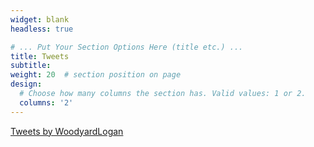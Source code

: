 ```yaml
---
widget: blank
headless: true

# ... Put Your Section Options Here (title etc.) ...
title: Tweets
subtitle:
weight: 20  # section position on page
design:
  # Choose how many columns the section has. Valid values: 1 or 2.
  columns: '2'
---
```

<a class="twitter-timeline" 
   href="https://twitter.com/WoodyardLogan?ref_src=twsrc%5Etfw" 
   data-width="300"
   data-height="300"
   data-chrome= "transparent noborders">
  Tweets by WoodyardLogan
</a> 
   <script async src="https://platform.twitter.com/widgets.js" charset="utf-8"></script>
